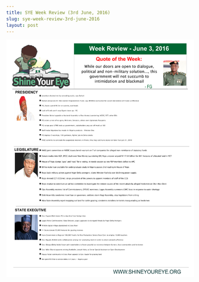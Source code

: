 ```yaml
---
title: SYE Week Review (3rd June, 2016)
slug: sye-week-review-3rd-june-2016
layout: post
---
```


![SYE Week Review - 3rd June 2016](/media_root/file_archive/SYE_Week_Review_June_3_2016_hje17Lt.png "SYE Week Review - 3rd June 2016")

